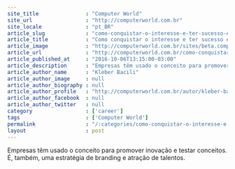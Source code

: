 ```yaml
---
site_title               : "Computer World"
site_url                 : "http://computerworld.com.br"
site_locale              : "pt_BR"
article_slug             : "como-conquistar-o-interesse-e-ter-sucesso-em-um-hackathon"
article_title            : "Como conquistar o interesse e ter sucesso em um hackathon?"
article_image            : "http://computerworld.com.br/sites/beta.computerworld.com.br/files/news_articles/startup_empreendedorismo_projeto_agile_0.jpg"
article_url              : "http://computerworld.com.br/como-conquistar-o-interesse-e-ter-sucesso-em-um-hackathon"
article_published_at     : "2016-10-06T13:15:00-03:00"
article_description      : "Empresas têm usado o conceito para promover inovação e testar conceitos. É, também, uma estratégia de branding e atração de talentos."
article_author_name      : "Kleber Bacili"
article_author_image     : null
article_author_biography : null
article_author_profile   : "http://computerworld.com.br/autor/kleber-bacili-0"
article_author_facebook  : null
article_author_twitter   : null
category                 : ['career']
tags                     : ['Computer World']
permalink                : "/:categories/como-conquistar-o-interesse-e-ter-sucesso-em-um-hackathon/"
layout                   : post
---
```


Empresas têm usado o conceito para promover inovação e testar conceitos. É, também, uma estratégia de branding e atração de talentos.
